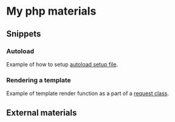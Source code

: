 # My php materials

## Snippets

### Autoload

Example of how to setup [autoload setup file](./autoload/autoload.php). 

### Rendering a template

Example of template render function as a part of a [request
class](./request/Request.php).

## External materials


